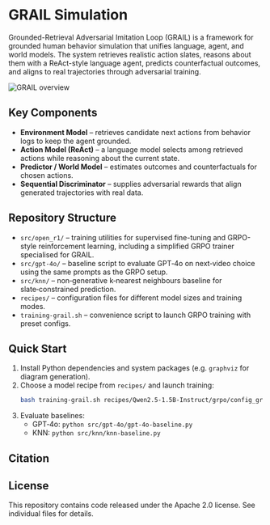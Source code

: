# GRAIL Simulation

Grounded-Retrieval Adversarial Imitation Loop (GRAIL) is a framework for grounded human behavior simulation that unifies language, agent, and world models. The system retrieves realistic action slates, reasons about them with a ReAct-style language agent, predicts counterfactual outcomes, and aligns to real trajectories through adversarial training.

![GRAIL overview](docs/Simulation.drawio.png)

## Key Components

- **Environment Model** – retrieves candidate next actions from behavior logs to keep the agent grounded.
- **Action Model (ReAct)** – a language model selects among retrieved actions while reasoning about the current state.
- **Predictor / World Model** – estimates outcomes and counterfactuals for chosen actions.
- **Sequential Discriminator** – supplies adversarial rewards that align generated trajectories with real data.

## Repository Structure

- `src/open_r1/` – training utilities for supervised fine-tuning and GRPO-style reinforcement learning, including a simplified GRPO trainer specialised for GRAIL.
- `src/gpt-4o/` – baseline script to evaluate GPT‑4o on next‑video choice using the same prompts as the GRPO setup.
- `src/knn/` – non‑generative k‑nearest neighbours baseline for slate‑constrained prediction.
- `recipes/` – configuration files for different model sizes and training modes.
- `training-grail.sh` – convenience script to launch GRPO training with preset configs.

## Quick Start

1. Install Python dependencies and system packages (e.g. `graphviz` for diagram generation).
2. Choose a model recipe from `recipes/` and launch training:
   ```bash
   bash training-grail.sh recipes/Qwen2.5-1.5B-Instruct/grpo/config_grail.yaml
   ```
3. Evaluate baselines:
   - GPT‑4o: `python src/gpt-4o/gpt-4o-baseline.py`
   - KNN: `python src/knn/knn-baseline.py`

## Citation


## License
This repository contains code released under the Apache 2.0 license. See individual files for details.
